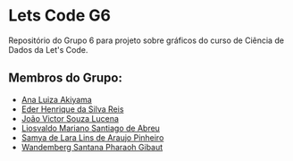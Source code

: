# Lets Code G6
Repositório do Grupo 6 para projeto sobre gráficos do curso de Ciência de Dados da Let's Code.

## Membros do Grupo:
- <a href='https://github.com/Akaori'>Ana Luiza Akiyama</a>
- <a href='https://github.com/EderReisS'>Eder Henrique da Silva Reis</a>
- <a href='https://github.com/JV200320'>João Victor Souza Lucena</a>
- <a href='https://github.com/liosvaldo'>Liosvaldo Mariano Santiago de Abreu</a>
- <a href='https://github.com/samyadelara'>Samya de Lara Lins de Araujo Pinheiro</a>
- <a href='https://github.com/wandgibaut'>Wandemberg Santana Pharaoh Gibaut</a>
